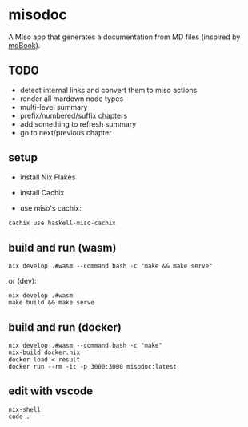 # misodoc

A Miso app that generates a documentation from MD files (inspired by
[mdBook](https://rust-lang.github.io/mdBook/)).


## TODO

- detect internal links and convert them to miso actions
- render all mardown node types
- multi-level summary
- prefix/numbered/suffix chapters
- add something to refresh summary
- go to next/previous chapter


## setup

- install Nix Flakes

- install Cachix

- use miso's cachix:

```sh
cachix use haskell-miso-cachix
```


## build and run (wasm)

```
nix develop .#wasm --command bash -c "make && make serve"
```

or (dev):

```
nix develop .#wasm
make build && make serve
```


## build and run (docker)

```
nix develop .#wasm --command bash -c "make"
nix-build docker.nix
docker load < result
docker run --rm -it -p 3000:3000 misodoc:latest
```


## edit with vscode

```
nix-shell
code .
```

